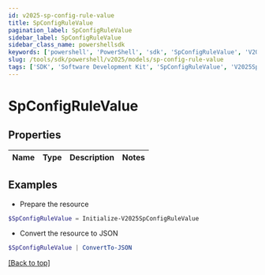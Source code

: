 ```yaml
---
id: v2025-sp-config-rule-value
title: SpConfigRuleValue
pagination_label: SpConfigRuleValue
sidebar_label: SpConfigRuleValue
sidebar_class_name: powershellsdk
keywords: ['powershell', 'PowerShell', 'sdk', 'SpConfigRuleValue', 'V2025SpConfigRuleValue'] 
slug: /tools/sdk/powershell/v2025/models/sp-config-rule-value
tags: ['SDK', 'Software Development Kit', 'SpConfigRuleValue', 'V2025SpConfigRuleValue']
---
```



# SpConfigRuleValue

## Properties

Name | Type | Description | Notes
------------ | ------------- | ------------- | -------------

## Examples

- Prepare the resource
```powershell
$SpConfigRuleValue = Initialize-V2025SpConfigRuleValue 
```

- Convert the resource to JSON
```powershell
$SpConfigRuleValue | ConvertTo-JSON
```


[[Back to top]](#) 

